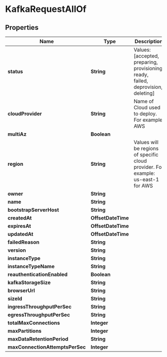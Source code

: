 

# KafkaRequestAllOf


## Properties

Name | Type | Description | Notes
------------ | ------------- | ------------- | -------------
**status** | **String** | Values: [accepted, preparing, provisioning, ready, failed, deprovision, deleting]  |  [optional]
**cloudProvider** | **String** | Name of Cloud used to deploy. For example AWS |  [optional]
**multiAz** | **Boolean** |  | 
**region** | **String** | Values will be regions of specific cloud provider. For example: us-east-1 for AWS |  [optional]
**owner** | **String** |  |  [optional]
**name** | **String** |  |  [optional]
**bootstrapServerHost** | **String** |  |  [optional]
**createdAt** | **OffsetDateTime** |  |  [optional]
**expiresAt** | **OffsetDateTime** |  |  [optional]
**updatedAt** | **OffsetDateTime** |  |  [optional]
**failedReason** | **String** |  |  [optional]
**version** | **String** |  |  [optional]
**instanceType** | **String** |  |  [optional]
**instanceTypeName** | **String** |  |  [optional]
**reauthenticationEnabled** | **Boolean** |  | 
**kafkaStorageSize** | **String** |  |  [optional]
**browserUrl** | **String** |  |  [optional]
**sizeId** | **String** |  |  [optional]
**ingressThroughputPerSec** | **String** |  |  [optional]
**egressThroughputPerSec** | **String** |  |  [optional]
**totalMaxConnections** | **Integer** |  |  [optional]
**maxPartitions** | **Integer** |  |  [optional]
**maxDataRetentionPeriod** | **String** |  |  [optional]
**maxConnectionAttemptsPerSec** | **Integer** |  |  [optional]



